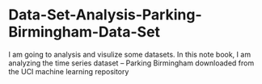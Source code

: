 # Data-Set-Analysis-Parking-Birmingham-Data-Set
I am going to analysis and visulize some datasets. In this note book, I am analyzing the time series dataset – Parking Birmingham downloaded from the UCI machine learning repository
